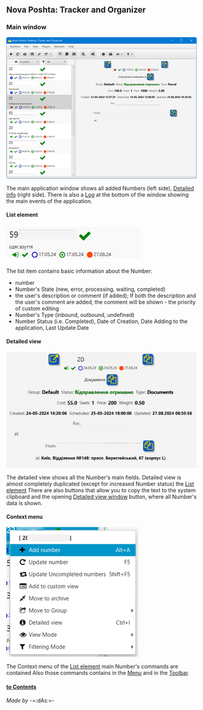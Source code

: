 ## Nova Poshta: Tracker and Organizer

### Main window
![Main Window](../images/main.png)

The main application window shows all added Numbers (left side), [Detailed info](#detail) (right side). There is also a [Log](log.md) at the bottom of the window showing the main events of the application.
#### List element<a id='element'/>
![Element](../images/list_element.png)

The list item contains basic information about the Number:
- number
- Number's State (new, error, processing, waiting, completed)
- the user's description or comment (if added); If both the description and the user's comment are added, the comment will be shown - the priority of custom editing
- Number's Type (inbound, outbound, undefined)
- Number Status (i.e. Completed), Date of Creation, Date Adding to the application, Last Update Date
#### Detailed view<a id='detail'/>
![Detailed](../images/detailed_number.png)

The detailed view shows all the Number's main fields. Detailed view is almost completely duplicated (except for increased Number status) the [List element](#element)
There are also buttons that allow you to copy the text to the system clipboard and the opening [Detailed view window](detail.md) button, where all Number's data is shown.
#### Context menu<a id='context'/>
![Context](../images/context_menu.png)

The Context menu of the [List element](#element) main Number's commands are contained
Also those commands contains in the [Menu](menu.md?menu) and in the [Toolbar](menu.md?toolbar).

#### [to Contents](help.md)

###### _Made by -=:dAs:=-_